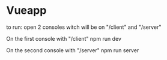 # Vueapp

to run:
  open 2 consoles witch will be on "/client" and "/server"

On the first console with "/client"
  npm run dev
  
On the second console with "/server"
  npm run server
